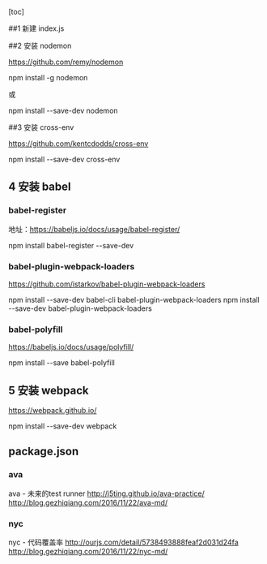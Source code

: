 [toc]

##1 新建 index.js

##2 安装 nodemon

https://github.com/remy/nodemon

npm install -g nodemon

或

npm install --save-dev nodemon




##3 安装 cross-env

https://github.com/kentcdodds/cross-env

npm install --save-dev cross-env

## 4 安装 babel

### babel-register
地址：https://babeljs.io/docs/usage/babel-register/

npm install babel-register --save-dev

### babel-plugin-webpack-loaders
https://github.com/istarkov/babel-plugin-webpack-loaders

npm install --save-dev babel-cli babel-plugin-webpack-loaders
npm install --save-dev babel-plugin-webpack-loaders

### babel-polyfill
https://babeljs.io/docs/usage/polyfill/

npm install --save babel-polyfill

## 5 安装 webpack

https://webpack.github.io/

npm install --save-dev webpack



## package.json
### ava
ava - 未来的test runner
http://i5ting.github.io/ava-practice/
http://blog.gezhiqiang.com/2016/11/22/ava-md/

### nyc
nyc - 代码覆盖率
http://ourjs.com/detail/5738493888feaf2d031d24fa
http://blog.gezhiqiang.com/2016/11/22/nyc-md/
